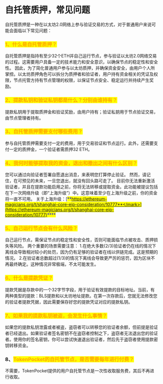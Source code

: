 # 自托管质押，常见问题

自托管质押是一种在以太坊2.0网络上参与验证交易的方式，对于普通用户来说可能会面临以下常见问题：

### <mark style="color:orange;">1、什么是自托管质押？</mark>&#x20;

自托管质押是指持有至少32个ETH并自己运行节点，参与验证以太坊2.0网络交易的过程。这需要用户具备一定的技术能力和安全意识，以确保节点的稳定性和安全性。 因此，为了简化普通用户参与以太坊质押，并确保资金安全，由用户个人所掌控。以太坊质押角色可以拆分为质押者和验证者，用户持有资金相关的凭证及权限，节点托管方持有节点管理的权限，以保证节点安全、稳定运行并持续产生奖励。

### <mark style="color:orange;">2、提款私钥和验证私钥都是什么？分别由谁持有？</mark>&#x20;

提款私钥用于提取质押金和验证奖励，由用户持有；验证私钥用于节点验证交易，由节点管理者持有。

### <mark style="color:orange;">3、自托管质押需要支付哪些费用？</mark>&#x20;

参与自托管质押需要支付一定的费用，用于交易验证和节点运行。此外，还需要支付一定的质押金，一个验证者需质押32 ETH。

### <mark style="color:orange;">4、我何时能够提取我的资金，退出和撤出之间有什么区别？</mark>&#x20;

您可以通过向验证者签署自愿退出消息，来表明您打算停止验证。 然而，请记住，在可预见的未来，一旦您退出，就没有回头路可走了。 目前你无法重新激活验证者，并且在提款功能启用之前，你将无法转移或提取资金。此功能被提议包括在下一次网络升级（即“上海升级”）中。这意味着至少在上海升级之前，你的资金将一直不可用。 关于上海升级：[<mark style="color:blue;">**https://ethereum-magicians.org/t/shanghai-core-eip-consideration/10777**</mark>](https://ethereum-magicians.org/t/shanghai-core-eip-consideration/10777)<mark style="color:blue;">****</mark>

### <mark style="color:orange;">5、自己运行节点会有什么风险？</mark>

自己运行节点，需保证节点的稳定性和安全性，否则可能面临节点被攻击、质押损失等风险。 两个重要的场景需要注意： 1.在绝大多数(2/3)验证者仍在线的情况下离线会导致相对较小的处罚，因为仍有足够的验证者在线以供链完成。这是预期的情况。 2.在验证者总数超过(1/3)的情况下离线会导致更严厉的惩罚，因为区块不再最终确定。这种情况非常极端，不太可能发生。

### <mark style="color:orange;">6、什么是提款凭证？</mark>&#x20;

提款凭据是存款中的一个32字节字段，用于验证有效提款的目标地址。当前，有两种类型的提款：BLS提款和以太坊地址提款。在第一次存款后，您就无法修改您的验证者提款凭据，因此需要保存好您的提款凭证对应的提款私钥。

### <mark style="color:orange;">7、如果我的提款私钥被盗，会发生什么事情？</mark>&#x20;

如果您的提款私钥泄露或者被盗，盗窃者可以转移您的验证者余额，但前提是验证者已经退出。如果验证者签名密钥不在盗窃者控制之下，盗窃者无法退出您的验证者。使用你的签名密钥，你可以尝试快速退出验证者，然后先于盗窃者使用提款密钥转移资金。

### 8、<mark style="color:orange;">TokenPocket的自托管节点，是否需要每年进行付费？</mark>&#x20;

不需要，TokenPocket提供的用户自托管节点是一次性收取服务费，其后不再进行收取。
